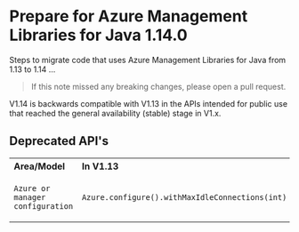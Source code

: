 # Prepare for Azure Management Libraries for Java 1.14.0 #

Steps to migrate code that uses Azure Management Libraries for Java from 1.13 to 1.14 ...

> If this note missed any breaking changes, please open a pull request.


V1.14 is backwards compatible with V1.13 in the APIs intended for public use that reached the general availability (stable) stage in V1.x.

## Deprecated API's ##

<table>
  <tr>
    <th align=left>Area/Model</th>
    <th align=left>In V1.13</th>
    <th align=left>In V1.14</th>
    <th align=left>Remarks</th>
    <th align=left>Ref</th>
  </tr>

  <tr>
    <td><code>Azure or manager configuration</code></td>
    <td><code>Azure.configure().withMaxIdleConnections(int)</code></td>
    <td><i>Deprecated</i></td>
    <td>Use `withConnectionPool(ConnectionPool)` instead. `withMaxIdelConnections` will reset the keep alive timeout.</td>
    <td><a href="https://github.com/Azure/azure-libraries-for-java/pull/520">PR #520 </a></td>
  </tr>
</table>
